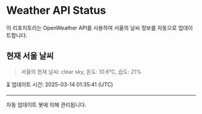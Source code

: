 
# Weather API Status

이 리포지토리는 OpenWeather API를 사용하여 서울의 날씨 정보를 자동으로 업데이트합니다.

## 현재 서울 날씨
> 서울의 현재 날씨: clear sky, 온도: 10.6°C, 습도: 21%

⏳ 업데이트 시간: 2025-03-14 01:35:41 (UTC)

---
자동 업데이트 봇에 의해 관리됩니다.
